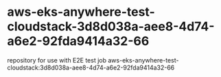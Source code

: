 # aws-eks-anywhere-test-cloudstack-3d8d038a-aee8-4d74-a6e2-92fda9414a32-66
repository for use with E2E test job aws-eks-anywhere-test-cloudstack:3d8d038a-aee8-4d74-a6e2-92fda9414a32-66
